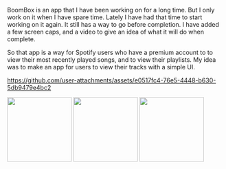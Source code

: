 BoomBox is an app that I have been working on for a long time. But I only work on it when I have spare time. Lately I have had that time to start working on it again. It still has a way to go before completion. I have added a few screen caps, and a video to give an idea of what it will do when complete.

So that app is a way for Spotify users who have a premium account to to view their most recently played songs, and to view their playlists. My idea was to make an app for users to view their tracks with a simple UI. 

https://github.com/user-attachments/assets/e0517fc4-76e5-4448-b630-5db9479e4bc2

<img src="https://github.com/user-attachments/assets/f1ac4340-d3b5-499f-b249-f5038fac9431" width="150">

<img src="https://github.com/user-attachments/assets/119431e5-ccdc-4ac0-bd26-c61d1f20490c" width="150">

<img src="https://github.com/user-attachments/assets/06560464-3dad-47bd-a73c-64406523f978" width="150">

